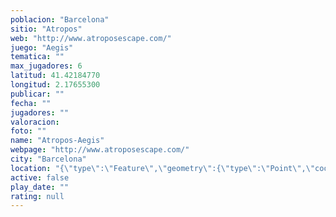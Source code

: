 ```yaml
---
poblacion: "Barcelona"
sitio: "Atropos"
web: "http://www.atroposescape.com/"
juego: "Aegis"
tematica: ""
max_jugadores: 6
latitud: 41.42184770
longitud: 2.17655300
publicar: ""
fecha: ""
jugadores: ""
valoracion: 
foto: ""
name: "Atropos-Aegis"
webpage: "http://www.atroposescape.com/"
city: "Barcelona"
location: "{\"type\":\"Feature\",\"geometry\":{\"type\":\"Point\",\"coordinates\":[2.176553,41.4218477]}}"
active: false
play_date: ""
rating: null
---
```

